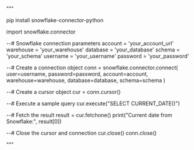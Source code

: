 



"""


pip install snowflake-connector-python

import snowflake.connector

--# Snowflake connection parameters
account = 'your_account_url'
warehouse = 'your_warehouse'
database = 'your_database'
schema = 'your_schema'
username = 'your_username'
password = 'your_password'

--# Create a connection object
conn = snowflake.connector.connect(
    user=username,
    password=password,
    account=account,
    warehouse=warehouse,
    database=database,
    schema=schema
)

--# Create a cursor object
cur = conn.cursor()

--# Execute a sample query
cur.execute("SELECT CURRENT_DATE()")

--# Fetch the result
result = cur.fetchone()
print("Current date from Snowflake:", result[0])

--# Close the cursor and connection
cur.close()
conn.close()


"""
